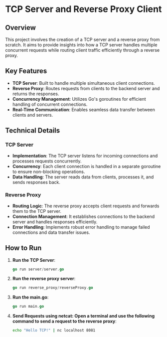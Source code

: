 # TCP Server and Reverse Proxy Client
## Overview

This project involves the creation of a TCP server and a reverse proxy from scratch. It aims to provide insights into how a TCP server handles multiple concurrent requests while routing client traffic efficiently through a reverse proxy.

## Key Features

- **TCP Server**: Built to handle multiple simultaneous client connections.
- **Reverse Proxy**: Routes requests from clients to the backend server and returns the responses.
- **Concurrency Management**: Utilizes Go's goroutines for efficient handling of concurrent connections.
- **Real-Time Communication**: Enables seamless data transfer between clients and servers.

## Technical Details

### TCP Server

- **Implementation**: The TCP server listens for incoming connections and processes requests concurrently.
- **Concurrency**: Each client connection is handled in a separate goroutine to ensure non-blocking operations.
- **Data Handling**: The server reads data from clients, processes it, and sends responses back.

### Reverse Proxy

- **Routing Logic**: The reverse proxy accepts client requests and forwards them to the TCP server.
- **Connection Management**: It establishes connections to the backend server and handles responses efficiently.
- **Error Handling**: Implements robust error handling to manage failed connections and data transfer issues.

## How to Run

1. **Run the TCP Server**:
   ```go
   go run server/server.go
2. **Run the reverse proxy server**:
   ```go
   go run reverse_proxy/reverseProxy.go
3. **Run the main.go**:
   ```go
   go run main.go

4. **Send Requests using netcat: Open a terminal and use the following command to send a request to the reverse proxy**:
   ```bash
   echo "Hello TCP!" | nc localhost 8081
